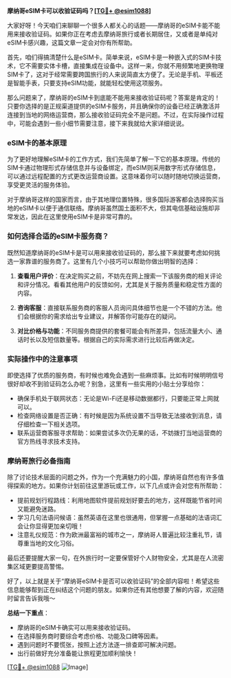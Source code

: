 **摩纳哥eSIM卡可以收验证码吗？[[TG💪+ @esim1088](https://t.me/s/esim1088)]**

大家好呀！今天咱们来聊聊一个很多人都关心的话题——摩纳哥的eSIM卡能不能用来接收验证码。如果你正在考虑去摩纳哥旅行或者长期居住，又或者是单纯对eSIM卡感兴趣，这篇文章一定会对你有所帮助。

首先，咱们得搞清楚什么是eSIM卡。简单来说，eSIM卡是一种嵌入式的SIM卡技术，它不需要实体卡槽，直接集成在设备中。这样一来，你就不用频繁地更换物理SIM卡了，这对于经常需要跨国旅行的人来说简直太方便了。无论是手机、平板还是智能手表，只要支持eSIM功能，就能轻松使用这项服务。

那么问题来了，摩纳哥的eSIM卡到底能不能用来接收验证码呢？答案是肯定的！只要你选择的是正规渠道提供的eSIM卡服务，并且确保你的设备已经正确激活并连接到当地的网络运营商，那么接收验证码完全不是问题。不过，在实际操作过程中，可能会遇到一些小细节需要注意，接下来我就给大家详细说说。

### eSIM卡的基本原理

为了更好地理解eSIM卡的工作方式，我们先简单了解一下它的基本原理。传统的SIM卡通过物理形式存储信息并与设备绑定，而eSIM则采用数字形式存储信息，可以通过远程配置的方式更改运营商设置。这意味着你可以随时随地切换运营商，享受更灵活的服务体验。

对于摩纳哥这样的国家而言，由于其地理位置特殊，很多国际游客都会选择购买当地的eSIM卡以便于通信联络。摩纳哥虽然国土面积不大，但其电信基础设施却非常发达，因此在这里使用eSIM卡是非常可靠的。

### 如何选择合适的eSIM卡服务商？

既然知道摩纳哥的eSIM卡是可以用来接收验证码的，那么接下来就要考虑如何挑选一家靠谱的服务商了。这里有几个小技巧可以帮助你做出明智的选择：

1. **查看用户评价**：在决定购买之前，不妨先在网上搜索一下该服务商的相关评论和评分情况。看看其他用户的反馈如何，尤其是关于服务质量和稳定性方面的内容。
   
2. **咨询客服**：直接联系服务商的客服人员询问具体细节也是一个不错的方法。他们会根据你的需求给出专业建议，并解答你可能存在的疑问。

3. **对比价格与功能**：不同服务商提供的套餐可能会有所差异，包括流量大小、通话时长以及短信数量等。根据自己的实际需求进行比较后再做决定。

### 实际操作中的注意事项

即使选择了优质的服务商，有时候也难免会遇到一些麻烦事。比如有时候明明信号很好却收不到验证码怎么办呢？别急，这里有一些实用的小贴士分享给你：

- 确保手机处于联网状态：无论是Wi-Fi还是移动数据都行，只要能正常上网就可以。
- 检查网络设置是否正确：有时候是因为系统设置不当导致无法接收到消息，请仔细检查一下相关选项。
- 联系运营商客服寻求帮助：如果尝试多次仍无果的话，不妨拨打当地运营商的官方热线寻求技术支持。

### 摩纳哥旅行必备指南

除了讨论技术层面的问题之外，作为一个充满魅力的小国，摩纳哥自然也有许多值得探索的地方。如果你计划前往这里游玩或工作，以下几点或许会对您有所帮助：

- 提前规划行程路线：利用地图软件提前规划好要去的地方，这样既能节省时间又能避免迷路。
- 学习几句法语问候语：虽然英语在这里也很通用，但掌握一点基础的法语词汇会让你显得更加亲切哦！
- 注意礼仪规范：作为欧洲最富裕的城市之一，摩纳哥人普遍比较注重礼节，请尊重当地的文化习俗。

最后还要提醒大家一句，在外旅行时一定要保管好个人财物安全，尤其是在人流密集区域更要提高警惕。

好了，以上就是关于“摩纳哥eSIM卡是否可以收验证码”的全部内容啦！希望这些信息能够帮到正在纠结这个问题的朋友。如果你还有其他想要了解的内容，欢迎随时留言告诉我哦～

**总结一下重点**：
- 摩纳哥的eSIM卡确实可以用来接收验证码。
- 在选择服务商时要综合考虑价格、功能及口碑等因素。
- 遇到问题时不要慌张，按照上述方法逐一排查即可解决问题。
- 出行前做好充分准备能让旅程更加顺利愉快！

[[TG💪+ @esim1088](https://t.me/s/esim1088) ![Image](https://i.postimg.cc/4NQfJmqS/Snipaste-2025-05-13-00-14-12.png)]